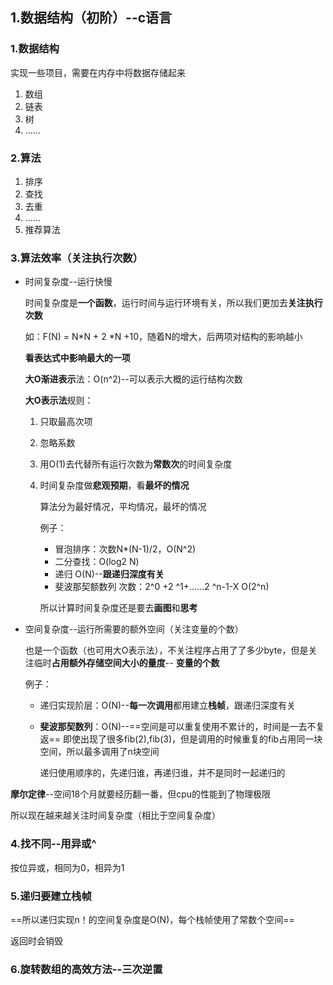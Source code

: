 ## 1.数据结构（初阶）--c语言

### 1.数据结构

实现一些项目，需要在内存中将数据存储起来

1. 数组
2. 链表
3. 树
4. ……

### 2.算法

1. 排序
2. 查找
3. 去重
4. ……
5. 推荐算法

### 3.算法效率（关注执行次数）

* 时间复杂度--运行快慢

  时间复杂度是**一个函数**，运行时间与运行环境有关，所以我们更加去**关注执行次数**

  如：F(N) = N*N + 2 *N +10，随着N的增大，后两项对结构的影响越小

  **看表达式中影响最大的一项**

  

  **大O渐进表示**法：O(n^2)--可以表示大概的运行结构次数

  **大O表示法**规则：

  1. 只取最高次项

  2. 忽略系数

  3. 用O(1)去代替所有运行次数为**常数次**的时间复杂度

  4. 时间复杂度做**悲观预期**，看**最坏的情况**

     算法分为最好情况，平均情况，最坏的情况

     例子：

     * 冒泡排序：次数N*(N-1)/2，O(N^2)
     * 二分查找：O(log2 N)
     * 递归  O(N)--**跟递归深度有关**
     * 斐波那契额数列 次数：2^0 +2 ^1+......2 ^n-1-X    O(2^n) 

     所以计算时间复杂度还是要去**画图**和**思考**
     
     

* 空间复杂度--运行所需要的额外空间（关注变量的个数）

  也是一个函数（也可用大O表示法），不关注程序占用了了多少byte，但是关注临时**占用额外存储空间大小的量度**--  **变量的个数**

  例子：

  * 递归实现阶层：O(N)--**每一次调用**都用建立**栈帧**，跟递归深度有关

  * **斐波那契数列**：O(N)--==空间是可以重复使用不累计的，时间是一去不复返==  即使出现了很多fib(2),fib(3)，但是调用的时候重复的fib占用同一块空间，所以最多调用了n块空间

    递归使用顺序的，先递归谁，再递归谁，并不是同时一起递归的

    

**摩尔定律**--空间18个月就要经历翻一番，但cpu的性能到了物理极限

所以现在越来越关注时间复杂度（相比于空间复杂度）

### 4.找不同--用异或^

按位异或，相同为0，相异为1

### 5.递归要建立栈帧

==所以递归实现n！的空间复杂度是O(N)，每个栈帧使用了常数个空间==

返回时会销毁

### 6.旋转数组的高效方法--三次逆置





